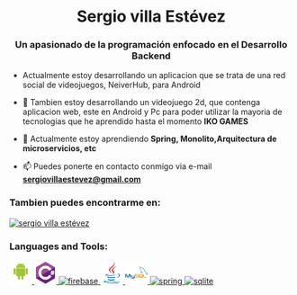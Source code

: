 <h1 align="center"> Sergio villa Estévez</h1>
<h3 align="center">Un apasionado de la programación enfocado en el Desarrollo Backend</h3>

- Actualmente estoy desarrollando un aplicacion que se trata de una red social de videojuegos, NeiverHub, para Android

- 🔭 Tambien estoy desarrollando un videojuego 2d, que contenga aplicacion web, este en Android y Pc para poder utilizar la mayoria de tecnologias que he aprendido hasta el momento **IKO GAMES**

- 🌱 Actualmente estoy aprendiendo **Spring, Monolito,Arquitectura de microservicios, etc**

- 📫 Puedes ponerte en contacto conmigo via e-mail **sergiovillaestevez@gmail.com**
<h3>Tambien puedes encontrarme en: </h3> 
<p align="left">
<a href="https://linkedin.com/in/sergio villa estévez" target="blank"><img align="center" src="https://raw.githubusercontent.com/rahuldkjain/github-profile-readme-generator/master/src/images/icons/Social/linked-in-alt.svg" alt="sergio villa estévez" height="30" width="40" /></a>
</p>

<h3 align="left">Languages and Tools:</h3>
<p align="left"> <a href="https://developer.android.com" target="_blank" rel="noreferrer"> <img src="https://raw.githubusercontent.com/devicons/devicon/master/icons/android/android-original-wordmark.svg" alt="android" width="40" height="40"/> </a> <a href="https://www.w3schools.com/cs/" target="_blank" rel="noreferrer"> <img src="https://raw.githubusercontent.com/devicons/devicon/master/icons/csharp/csharp-original.svg" alt="csharp" width="40" height="40"/> </a> <a href="https://firebase.google.com/" target="_blank" rel="noreferrer"> <img src="https://www.vectorlogo.zone/logos/firebase/firebase-icon.svg" alt="firebase" width="40" height="40"/> </a> <a href="https://www.java.com" target="_blank" rel="noreferrer"> <img src="https://raw.githubusercontent.com/devicons/devicon/master/icons/java/java-original.svg" alt="java" width="40" height="40"/> </a> <a href="https://www.mysql.com/" target="_blank" rel="noreferrer"> <img src="https://raw.githubusercontent.com/devicons/devicon/master/icons/mysql/mysql-original-wordmark.svg" alt="mysql" width="40" height="40"/> </a> <a href="https://spring.io/" target="_blank" rel="noreferrer"> <img src="https://www.vectorlogo.zone/logos/springio/springio-icon.svg" alt="spring" width="40" height="40"/> </a> <a href="https://www.sqlite.org/" target="_blank" rel="noreferrer"> <img src="https://www.vectorlogo.zone/logos/sqlite/sqlite-icon.svg" alt="sqlite" width="40" height="40"/> </a> </p>

